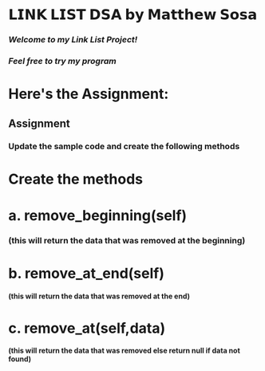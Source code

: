 # 𝗟𝗜𝗡𝗞 𝗟𝗜𝗦𝗧 𝗗𝗦𝗔 𝗯𝘆 𝗠𝗮𝘁𝘁𝗵𝗲𝘄 𝗦𝗼𝘀𝗮

###  _Welcome to my Link List Project!_
###  _Feel free to try my program_

# Here's the Assignment:
## Assignment
### Update the sample code and create the following methods
 # Create the methods 

 # a. remove_beginning(self)  
 ### (this will return the data that was removed at the beginning)

 # b.  remove_at_end(self)
 #### (this will return the data that was removed at the end)

 # c. remove_at(self,data) 
  #### (this will return the data that was removed else return null if data not found)
